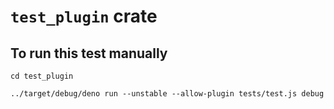 # `test_plugin` crate

## To run this test manually

```
cd test_plugin

../target/debug/deno run --unstable --allow-plugin tests/test.js debug
```

